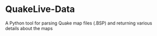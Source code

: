 # QuakeLive-Data
A Python tool for parsing Quake map files (.BSP) and returning various details about the maps
